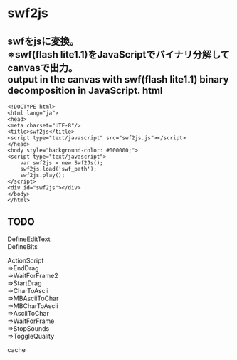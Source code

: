 swf2js
======
swfをjsに変換。  
※swf(flash lite1.1)をJavaScriptでバイナリ分解してcanvasで出力。   
output in the canvas with swf(flash lite1.1) binary decomposition in JavaScript.
html
------
`<!DOCTYPE html>`  
`<html lang="ja">`  
`<head>`  
`<meta charset="UTF-8"/>`  
`<title>swf2js</title>`  
`<script type="text/javascript" src="swf2js.js"></script>`  
`</head>`  
`<body style="background-color: #000000;">`  
`<script type="text/javascript">`  
`    var swf2js = new Swf2Js();`  
`    swf2js.load('swf_path');`  
`    swf2js.play();`  
`</script>`  
`<div id="swf2js"></div>`  
`</body>`  
`</html>`  

TODO
-------
DefineEditText  
DefineBits  

ActionScript  
⇒EndDrag  
⇒WaitForFrame2  
⇒StartDrag  
⇒CharToAscii  
⇒MBAsciiToChar  
⇒MBCharToAscii  
⇒AsciiToChar  
⇒WaitForFrame  
⇒StopSounds  
⇒ToggleQuality  

cache  
